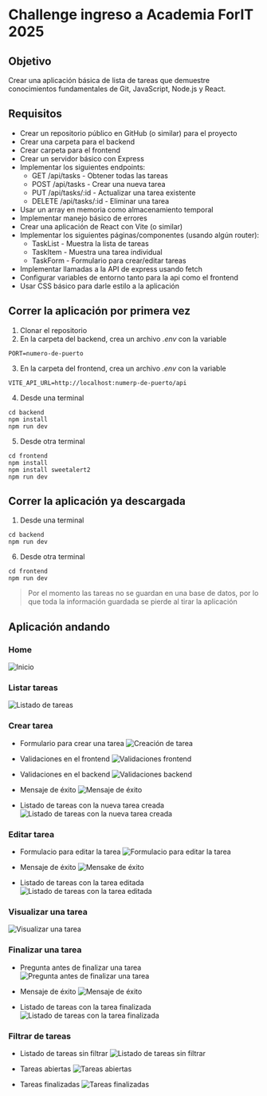 # Challenge ingreso a Academia ForIT 2025

## Objetivo
Crear una aplicación básica de lista de tareas que demuestre conocimientos fundamentales de Git, JavaScript, Node.js y React.

## Requisitos
- Crear un repositorio público en GitHub (o similar) para el proyecto
- Crear una carpeta para el backend
- Crear carpeta para el frontend
- Crear un servidor básico con Express
- Implementar los siguientes endpoints:
    - GET /api/tasks - Obtener todas las tareas
    - POST /api/tasks - Crear una nueva tarea
    - PUT /api/tasks/:id - Actualizar una tarea existente
    - DELETE /api/tasks/:id - Eliminar una tarea
- Usar un array en memoria como almacenamiento temporal
- Implementar manejo básico de errores
- Crear una aplicación de React con Vite (o similar)
- Implementar los siguientes páginas/componentes (usando algún router):
    - TaskList - Muestra la lista de tareas
    - TaskItem - Muestra una tarea individual
    - TaskForm - Formulario para crear/editar tareas
- Implementar llamadas a la API de express usando fetch
- Configurar variables de entorno tanto para la api como el frontend
- Usar CSS básico para darle estilo a la aplicación

## Correr la aplicación por primera vez

1. Clonar el repositorio
2. En la carpeta del backend, crea un archivo *.env* con la variable

```
PORT=numero-de-puerto
```
3. En la carpeta del frontend, crea un archivo *.env* con la variable 

```
VITE_API_URL=http://localhost:numerp-de-puerto/api
```

4. Desde una terminal

```
cd backend
npm install
npm run dev
```

5. Desde otra terminal

```
cd frontend
npm install
npm install sweetalert2
npm run dev
```

## Correr la aplicación ya descargada

1. Desde una terminal

```
cd backend
npm run dev
```

6. Desde otra terminal

```
cd frontend
npm run dev
```

> Por el momento las tareas no se guardan en una base de datos, por lo que toda la información guardada se pierde al tirar la aplicación


## Aplicación andando

### Home
![Inicio](./img/Home.png)

### Listar tareas
![Listado de tareas](<./img/listado vacio-1.png>)

### Crear tarea
- Formulario para crear una tarea
![Creación de tarea](<./img/nueva tarea.png>)

- Validaciones en el frontend
![Validaciones frontend](<./img/validacion front.png>)

- Validaciones en el backend
![Validaciones backend](<./img/validacion back.png>)

- Mensaje de éxito
![Mensaje de éxito](<./img/nueva exito.png>)

- Listado de tareas con la nueva tarea creada
![Listado de tareas con la nueva tarea creada](<./img/listado con tarea.png>)

### Editar tarea
- Formulacio para editar la tarea
![Formulacio para editar la tarea](<./img/editar tarea.png>)

- Mensaje de éxito
![Mensake de éxito](<./img/editar exito.png>)

- Listado de tareas con la tarea editada
![Listado de tareas con la tarea editada](<./img/tarea editada.png>)

### Visualizar una tarea
![Visualizar una tarea](<./img/Visulizar tarea.png>)

### Finalizar una tarea
- Pregunta antes de finalizar una tarea
![Pregunta antes de finalizar una tarea](<./img/Finalizar tarea.png>)

- Mensaje de éxito
![Mensaje de éxito](<./img/Finalizar exito.png>)

- Listado de tareas con la tarea finalizada
![Listado de tareas con la tarea finalizada](<./img/tarea finalizada.png>)

### Filtrar de tareas

- Listado de tareas sin filtrar
![Listado de tareas sin filtrar](<./img/listado con tareas.png>)

- Tareas abiertas
![Tareas abiertas](./img/filtro1.png)

- Tareas finalizadas
![Tareas finalizadas](./img/filtro2.png)